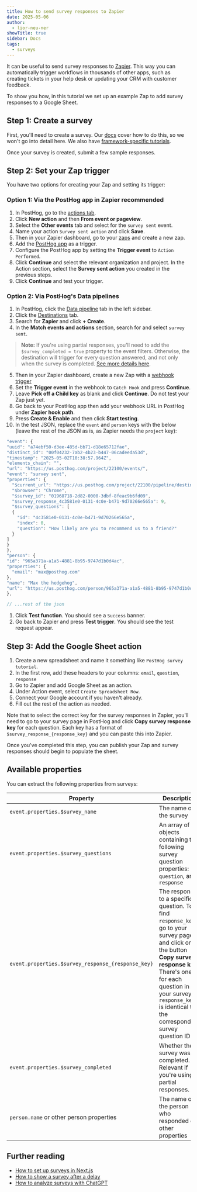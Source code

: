 ```yaml
---
title: How to send survey responses to Zapier
date: 2025-05-06
author:
  - lior-neu-ner
showTitle: true
sidebar: Docs
tags:
  - surveys
---
```


It can be useful to send survey responses to [Zapier](https://zapier.com/). This way you can automatically trigger workflows in thousands of other apps, such as creating tickets in your help desk or updating your CRM with customer feedback.

To show you how, in this tutorial we set up an example Zap to add survey responses to a Google Sheet.

## Step 1: Create a survey

First, you'll need to create a survey. Our [docs](/docs/surveys/creating-surveys) cover how to do this, so we won't go into detail here. We also have [framework-specific tutorials](/docs/surveys/tutorials#framework-guides).

Once your survey is created, submit a few sample responses.

## Step 2: Set your Zap trigger

You have two options for creating your Zap and setting its trigger:

### Option 1: Via the PostHog app in Zapier  <span class="bg-gray-accent-light dark:bg-gray-accent-dark text-gray font-semibold align-middle text-sm p-1 rounded">recommended</span>

1. In PostHog, go to the [actions tab](https://us.posthog.com/project/data-management/actions).
2. Click **New action** and then **From event or pageview**.
3. Select the **Other events** tab and select for the `survey sent` event.
4. Name your action `Survey sent action` and click **Save**.
5. Then in your Zapier dashboard, go to your [zaps](https://zapier.com/app/assets/zaps) and create a new zap.
6. Add the [PostHog app](https://zapier.com/apps/posthog/integrations/webhook) as a trigger.
7. Configure the PostHog app by setting the **Trigger event** to `Action Performed`.
8. Click **Continue** and select the relevant organization and project. In the Action section, select the **Survey sent action** you created in the previous steps.
9. Click  **Continue** and test your trigger.

<ProductScreenshot
  imageLight="https://res.cloudinary.com/dmukukwp6/image/upload/Screenshot_2025_05_02_at_11_21_35_AM_aaca8d5934.png "
  imageDark="https://res.cloudinary.com/dmukukwp6/image/upload/Screenshot_2025_05_02_at_11_21_35_AM_aaca8d5934.png "
  alt="Setting up the PostHog app as a trigger in Zapier"
  classes="rounded"
/>

### Option 2: Via PostHog's Data pipelines

1. In PostHog, click the [Data pipeline](https://us.posthog.com/pipeline/overview) tab in the left sidebar.
2. Click the [Destinations](https://us.posthog.com/pipeline/destinations) tab.
3. Search for **Zapier** and click **+ Create**.
4. In the **Match events and actions** section, search for and select `survey sent`.

> **Note:** If you're using partial responses, you'll need to add the `$survey_completed = true` property to the event filters. Otherwise, the destination will trigger for every question answered, and not only when the survey is completed. [See more details here](/docs/surveys/troubleshooting#handling-partial-responses).

<ProductScreenshot
    imageLight="https://res.cloudinary.com/dmukukwp6/image/upload/Clean_Shot_2025_05_08_at_16_17_17_2x_c8235c0413.jpg"
    imageDark="https://res.cloudinary.com/dmukukwp6/image/upload/Clean_Shot_2025_05_08_at_16_18_54_2x_e1cee82eaf.jpg"
    alt="Create Zapier destination"
    classes="rounded"
/>

5. Then in your Zapier dashboard, create a new Zap with a [webhook trigger](https://zapier.com/apps/webhook/integrations)
6. Set the **Trigger event** in the webhook to `Catch Hook` and press **Continue**.
7. Leave **Pick off a Child key** as blank and click **Continue**. Do not test your Zap just yet.
8. Go back to your PostHog app then add your webhook URL in PostHog under **Zapier hook path**.
9. Press **Create & Enable** and then click **Start testing**.
10. In the test JSON, replace the `event` and `person` keys with the below (leave the rest of the JSON as is, as Zapier needs the `project` key):

```js
"event": {
"uuid": "a74ebf50-d3ee-485d-bb71-d18e65712fae",
"distinct_id": "00f04232-7ab2-4b23-b447-06cadeeda53d",
"timestamp": "2025-05-02T10:38:57.964Z",
"elements_chain": "",
"url": "https://us.posthog.com/project/22100/events/",
"event": "survey sent",
"properties": {
  "$current_url": "https://us.posthog.com/project/22100/pipeline/destinations/hog-0196908f-5715-0000-0c61-58b9e9994d38/configuration",
  "$browser": "Chrome",
  "$survey_id": "01968718-2d82-0000-3dbf-8feac9b6fd09",
  "$survey_response_4c3581e0-0131-4c0e-b471-9d70266e565a": 9,
  "$survey_questions": [
  {
    "id": "4c3581e0-0131-4c0e-b471-9d70266e565a",
    "index": 0,
    "question": "How likely are you to recommend us to a friend?"
  }
]
}
},
"person": {
"id": "965a371a-a1a5-4881-8b95-9747d1b0d4ac",
"properties": {
  "email": "max@posthog.com"
},
"name": "Max the hedgehog",
"url": "https://us.posthog.com/person/965a371a-a1a5-4881-8b95-9747d1b0d4ac"
},

// ...rest of the json
```

1.  Click **Test function**. You should see a `Success` banner.
2.  Go back to Zapier and press **Test trigger**. You should see the test request appear.

<ProductScreenshot
  imageLight="https://res.cloudinary.com/dmukukwp6/image/upload/Screenshot_2025_05_02_at_11_55_03_AM_be9092dc5d.png"
  imageDark="https://res.cloudinary.com/dmukukwp6/image/upload/Screenshot_2025_05_02_at_11_55_03_AM_be9092dc5d.png"
  alt="Setting up the webhook trigger in Zapier using PostHog CDP"
  classes="rounded"
/>

## Step 3: Add the Google Sheet action

1. Create a new spreadsheet and name it something like `PostHog survey tutorial`.
2. In the first row, add these headers to your columns: `email`, `question`, `response`
3. Go to Zapier and add Google Sheet as an action.
4. Under Action event, select `Create Spreadsheet Row`.
5. Connect your Google account if you haven't already.
6. Fill out the rest of the action as needed.

Note that to select the correct key for the survey responses in Zapier, you'll need to go to your survey page in PostHog and click **Copy survey response key** for each question. Each key has a format of `$survey_response_{response_key}` and you can paste this into Zapier.

Once you've completed this step, you can publish your Zap and survey responses should begin to populate the sheet.

## Available properties

You can extract the following properties from surveys:

| Property | Description |
|----------|-------------|
| `event.properties.$survey_name` | The name of the survey |
| `event.properties.$survey_questions` | An array of objects containing the following survey question properties: `id`, `question`, and `response` |
| `event.properties.$survey_response_{response_key}` | The response to a specific question. To find `response_key`, go to your survey page and click on the button **Copy survey response key**. There's one for each question in your survey. `response_key` is identical to the corresponding survey question ID |
| `event.properties.$survey_completed` | Whether the survey was completed. Relevant if you're using partial responses. |
| `person.name` or other person properties | The name of the person who responded or other properties |

## Further reading

- [How to set up surveys in Next.js](/tutorials/nextjs-surveys)
- [How to show a survey after a delay](/tutorials/delayed-survey)
- [How to analyze surveys with ChatGPT](/tutorials/analyze-surveys-with-chatgpt)

<NewsletterForm />
